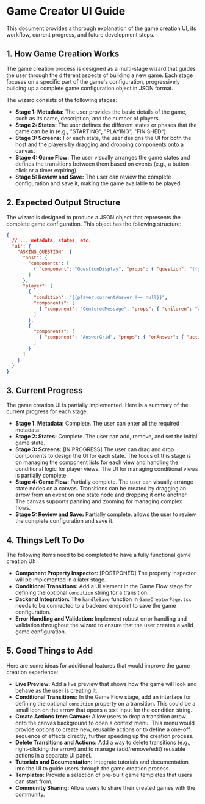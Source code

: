 # Game Creator UI Guide

This document provides a thorough explanation of the game creation UI, its workflow, current progress, and future development steps.

## 1. How Game Creation Works

The game creation process is designed as a multi-stage wizard that guides the user through the different aspects of building a new game. Each stage focuses on a specific part of the game's configuration, progressively building up a complete game configuration object in JSON format.

The wizard consists of the following stages:

*   **Stage 1: Metadata:** The user provides the basic details of the game, such as its name, description, and the number of players.
*   **Stage 2: States:** The user defines the different states or phases that the game can be in (e.g., "STARTING", "PLAYING", "FINISHED").
*   **Stage 3: Screens:** For each state, the user designs the UI for both the host and the players by dragging and dropping components onto a canvas.
*   **Stage 4: Game Flow:** The user visually arranges the game states and defines the transitions between them based on events (e.g., a button click or a timer expiring).
*   **Stage 5: Review and Save:** The user can review the complete configuration and save it, making the game available to be played.

## 2. Expected Output Structure

The wizard is designed to produce a JSON object that represents the complete game configuration. This object has the following structure:

```json
{
  // ... metadata, states, etc.
  "ui": {
    "ASKING_QUESTION": {
      "host": {
        "components": [
          { "component": "QuestionDisplay", "props": { "question": "{{gameState.currentQuestion.text}}" } }
        ]
      },
      "player": [
        {
          "condition": "{{player.currentAnswer !== null}}",
          "components": [
            { "component": "CenteredMessage", "props": { "children": "Waiting for other players..." } }
          ]
        },
        {
          "components": [
            { "component": "AnswerGrid", "props": { "onAnswer": { "action": "submitAnswer" } } }
          ]
        }
      ]
    }
  }
}
```

## 3. Current Progress

The game creation UI is partially implemented. Here is a summary of the current progress for each stage:

*   **Stage 1: Metadata:** Complete. The user can enter all the required metadata.
*   **Stage 2: States:** Complete. The user can add, remove, and set the initial game state.
*   **Stage 3: Screens:** [IN PROGRESS] The user can drag and drop components to design the UI for each state. The focus of this stage is on managing the component lists for each view and handling the conditional logic for player views. The UI for managing conditional views is partially complete.
*   **Stage 4: Game Flow:** Partially complete. The user can visually arrange state nodes on a canvas. Transitions can be created by dragging an arrow from an event on one state node and dropping it onto another. The canvas supports panning and zooming for managing complex flows.
*   **Stage 5: Review and Save:** Partially complete. allows the user to review the complete configuration and save it.

## 4. Things Left To Do

The following items need to be completed to have a fully functional game creation UI:

*   **Component Property Inspector:** [POSTPONED] The property inspector will be implemented in a later stage.
*   **Conditional Transitions:** Add a UI element in the Game Flow stage for defining the optional `condition` string for a transition.
*   **Backend Integration:** The `handleSave` function in `GameCreatorPage.tsx` needs to be connected to a backend endpoint to save the game configuration.
*   **Error Handling and Validation:** Implement robust error handling and validation throughout the wizard to ensure that the user creates a valid game configuration.

## 5. Good Things to Add

Here are some ideas for additional features that would improve the game creation experience:

*   **Live Preview:** Add a live preview that shows how the game will look and behave as the user is creating it.
*   **Conditional Transitions:** In the Game Flow stage, add an interface for defining the optional `condition` property on a transition. This could be a small icon on the arrow that opens a text input for the condition string.
*   **Create Actions from Canvas:** Allow users to drop a transition arrow onto the canvas background to open a context menu. This menu would provide options to create new, reusable actions or to define a one-off sequence of effects directly, further speeding up the creation process.
*   **Delete Transitions and Actions:** Add a way to delete transitions (e.g., right-clicking the arrow) and to manage (add/remove/edit) reusable actions in a separate UI panel.
*   **Tutorials and Documentation:** Integrate tutorials and documentation into the UI to guide users through the game creation process.
*   **Templates:** Provide a selection of pre-built game templates that users can start from.
*   **Community Sharing:** Allow users to share their created games with the community.
